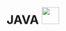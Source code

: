 # JAVA <img src="https://cdn.jsdelivr.net/gh/devicons/devicon/icons/java/java-original.svg" width="40px"/>&nbsp;
